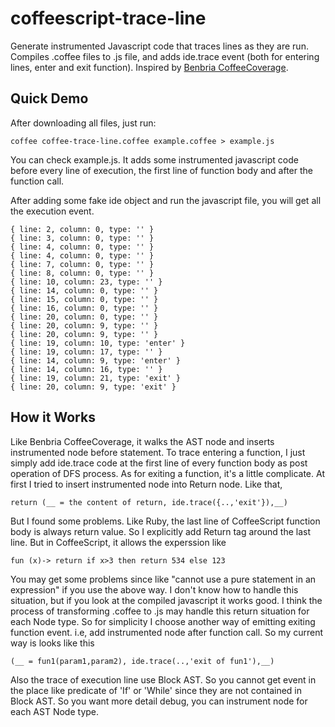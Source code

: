coffeescript-trace-line
==========================

Generate instrumented Javascript code that traces lines as they are run. Compiles .coffee files to .js file, and adds ide.trace event (both for entering lines, enter and exit function). Inspired by [Benbria CoffeeCoverage](https://github.com/benbria/coffee-coverage).

Quick Demo
-------------------
After downloading all files, just run:	

	coffee coffee-trace-line.coffee example.coffee > example.js

You can check example.js. It adds some instrumented javascript code before every line of execution, the first line of function body and after the function call.

After adding some fake ide object and run the javascript file, you will get all the execution event.

	{ line: 2, column: 0, type: '' }
	{ line: 3, column: 0, type: '' }
	{ line: 4, column: 0, type: '' }
	{ line: 4, column: 0, type: '' }
	{ line: 7, column: 0, type: '' }
	{ line: 8, column: 0, type: '' }
	{ line: 10, column: 23, type: '' }
	{ line: 14, column: 0, type: '' }
	{ line: 15, column: 0, type: '' }
	{ line: 16, column: 0, type: '' }
	{ line: 20, column: 0, type: '' }
	{ line: 20, column: 9, type: '' }
	{ line: 20, column: 9, type: '' }
	{ line: 19, column: 10, type: 'enter' }
	{ line: 19, column: 17, type: '' }
	{ line: 14, column: 9, type: 'enter' }
	{ line: 14, column: 16, type: '' }
	{ line: 19, column: 21, type: 'exit' }
	{ line: 20, column: 9, type: 'exit' }



How it Works
-------------------
Like Benbria CoffeeCoverage, it walks the AST node and inserts instrumented node before statement. To trace entering a function, I just simply add ide.trace code at the first line of every function body as post operation of DFS process. As for exiting a function, it's a little complicate. At first I tried to insert instrumented node into Return node. Like that,

	return (__ = the content of return, ide.trace({..,'exit'}),__)
	
But I found some problems. Like Ruby, the last line of CoffeeScript function body is always return value. So I explicitly add Return tag around the last line. But in CoffeeScript, it allows the experssion like 

	fun (x)-> return if x>3 then return 534 else 123

You may get some problems since like "cannot use a pure statement in an expression" if you use the above way. I don't know how to handle this situation, but if you look at the compiled javascript it works good. I think the process of transforming .coffee to .js may handle this return situation for each Node type. So for simplicity I choose another way of emitting exiting function event. i.e, add instrumented node after function call. So my current way is looks like this

	(__ = fun1(param1,param2), ide.trace(..,'exit of fun1'),__)
	
Also the trace of execution line use Block AST. So you cannot get event in the place like predicate of 'If' or 'While' since they are not contained in Block AST. So you want more detail debug, you can instrument node for each AST Node type.
